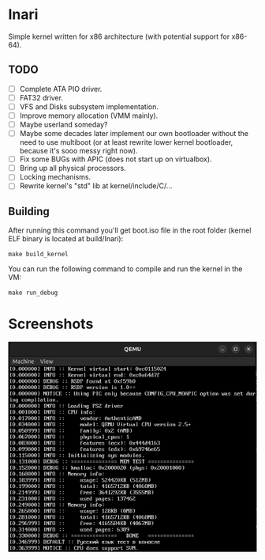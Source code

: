 # Inari
Simple kernel written for x86 architecture (with potential support for x86-64).

## TODO
 - [ ] Complete ATA PIO driver.
 - [ ] FAT32 driver.
 - [ ] VFS and Disks subsystem implementation.
 - [ ] Improve memory allocation (VMM mainly).
 - [ ] Maybe userland someday?
 - [ ] Maybe some decades later implement our own bootloader without the need to use multiboot (or at least rewrite lower kernel bootloader, because it's sooo messy right now).
 - [ ] Fix some BUGs with APIC (does not start up on virtualbox).
 - [ ] Bring up all physical processors.
 - [ ] Locking mechanisms.
 - [ ] Rewrite kernel's "std" lib at kernel/include/C/...

## Building
After running this command you'll get boot.iso file in the root folder (kernel ELF binary is located at build/Inari):

```shell
make build_kernel
```

You can run the following command to compile and run the kernel in the VM:

```shell
make run_debug
```

# Screenshots
![](screenshots/qemu.png)
